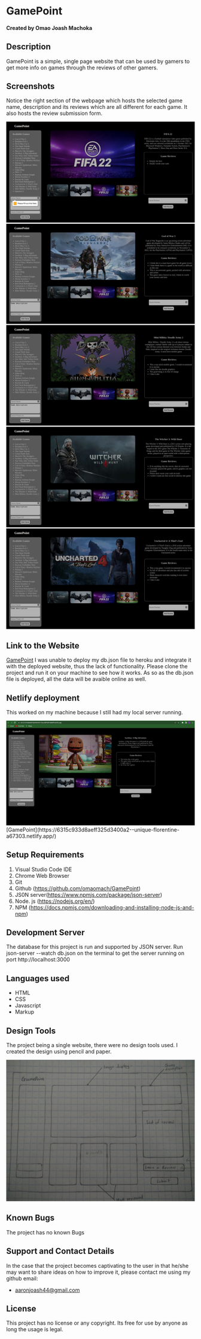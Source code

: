# GamePoint

#### Created by Omao Joash Machoka

## Description

GamePoint is a simple, single page website that can  be used by gamers to get more info on games through the reviews of other gamers.

## Screenshots

Notice the right section of the webpage which hosts the selected game name, description and its reviews which are all different for each game. It also hosts the review submission form.

<img src="./assets/fifa.png">
<img src="./assets/godofwar.png">
<img src="./assets/militia.png">
<img src="./assets/witcher.png">
<img src="./assets/uncharted.png">


## Link to the Website
[GamePoint](https://omaomach.github.io/GamePoint/)
I was unable to deploy my db.json file to heroku and integrate it with the deployed website, thus the lack of functionality. Please clone the project
and run it on your machine to see how it works.
As so as the db.json file is deployed, all the data will be avaible online as well.

## Netlify deployment

This worked on my machine because I still had my local server running.

<img src="./assets/sackboy.png">
[GamePoint](https://6315c933d8aeff325d3400a2--unique-florentine-a67303.netlify.app/)

## Setup Requirements
1. Visual Studio Code IDE
2. Chrome Web Browser
3. Git
4. Github (https://github.com/omaomach/GamePoint)
5. JS0N server(https://www.npmjs.com/package/json-server)
6. Node. js (https://nodejs.org/en/)
7. NPM (https://docs.npmjs.com/downloading-and-installing-node-js-and-npm)

## Development Server
The database for this project is run and supported by JSON server. Run json-server --watch db.json on the terminal to get the server running on port http://localhost:3000

## Languages used
* HTML
* CSS
* Javascript
* Markup

## Design Tools
The project being a single website, there were no design tools used. I created the design using pencil and paper.

<img src="./assets/design.jpg">

## Known Bugs
The project has no known Bugs

## Support and Contact Details
In the case that the project becomes captivating to the user in that he/she may want to share ideas on how to improve it, please contact me using my github email:

* aaronjoash44@gmail.com

## License
This project has no license or any copyright. Its free for use by anyone as long the usage is legal.

